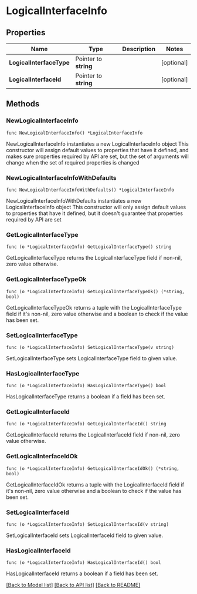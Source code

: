 # LogicalInterfaceInfo

## Properties

Name | Type | Description | Notes
------------ | ------------- | ------------- | -------------
**LogicalInterfaceType** | Pointer to **string** |  | [optional] 
**LogicalInterfaceId** | Pointer to **string** |  | [optional] 

## Methods

### NewLogicalInterfaceInfo

`func NewLogicalInterfaceInfo() *LogicalInterfaceInfo`

NewLogicalInterfaceInfo instantiates a new LogicalInterfaceInfo object
This constructor will assign default values to properties that have it defined,
and makes sure properties required by API are set, but the set of arguments
will change when the set of required properties is changed

### NewLogicalInterfaceInfoWithDefaults

`func NewLogicalInterfaceInfoWithDefaults() *LogicalInterfaceInfo`

NewLogicalInterfaceInfoWithDefaults instantiates a new LogicalInterfaceInfo object
This constructor will only assign default values to properties that have it defined,
but it doesn't guarantee that properties required by API are set

### GetLogicalInterfaceType

`func (o *LogicalInterfaceInfo) GetLogicalInterfaceType() string`

GetLogicalInterfaceType returns the LogicalInterfaceType field if non-nil, zero value otherwise.

### GetLogicalInterfaceTypeOk

`func (o *LogicalInterfaceInfo) GetLogicalInterfaceTypeOk() (*string, bool)`

GetLogicalInterfaceTypeOk returns a tuple with the LogicalInterfaceType field if it's non-nil, zero value otherwise
and a boolean to check if the value has been set.

### SetLogicalInterfaceType

`func (o *LogicalInterfaceInfo) SetLogicalInterfaceType(v string)`

SetLogicalInterfaceType sets LogicalInterfaceType field to given value.

### HasLogicalInterfaceType

`func (o *LogicalInterfaceInfo) HasLogicalInterfaceType() bool`

HasLogicalInterfaceType returns a boolean if a field has been set.

### GetLogicalInterfaceId

`func (o *LogicalInterfaceInfo) GetLogicalInterfaceId() string`

GetLogicalInterfaceId returns the LogicalInterfaceId field if non-nil, zero value otherwise.

### GetLogicalInterfaceIdOk

`func (o *LogicalInterfaceInfo) GetLogicalInterfaceIdOk() (*string, bool)`

GetLogicalInterfaceIdOk returns a tuple with the LogicalInterfaceId field if it's non-nil, zero value otherwise
and a boolean to check if the value has been set.

### SetLogicalInterfaceId

`func (o *LogicalInterfaceInfo) SetLogicalInterfaceId(v string)`

SetLogicalInterfaceId sets LogicalInterfaceId field to given value.

### HasLogicalInterfaceId

`func (o *LogicalInterfaceInfo) HasLogicalInterfaceId() bool`

HasLogicalInterfaceId returns a boolean if a field has been set.


[[Back to Model list]](../README.md#documentation-for-models) [[Back to API list]](../README.md#documentation-for-api-endpoints) [[Back to README]](../README.md)


